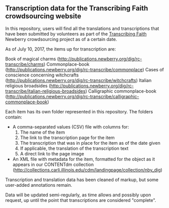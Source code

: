 <h2>Transcription data for the Transcribing Faith crowdsourcing website</h2>

In this repository, users will find all the translations and transcriptions that have been submitted by volunteers as part of the <a href="http://publications.newberry.org/dig/rc-transcribe" target="_blank">Transcribing Faith</a> Newberry crowdsourcing project as of a certain date. 

As of July 10, 2017, the items up for transcription are:

Book of magical charms (http://publications.newberry.org/dig/rc-transcribe/charms)
Commonplace-book (http://publications.newberry.org/dig/rc-transcribe/commonplace)
Cases of conscience concerning witchcrafts (http://publications.newberry.org/dig/rc-transcribe/witchcrafts)
Italian religious broadsides (http://publications.newberry.org/dig/rc-transcribe/italian-religious-broadsides)
Calligraphic commonplace-book (http://publications.newberry.org/dig/rc-transcribe/calligraphic-commonplace-book)

Each item has its own folder represented in this repository. The folders contain: 

- A comma-separated values (CSV) file with columns for: 
  1) The name of the item
  2) The link to the transcription page for the item
  3) The transcription that was in place for the item as of the date given
  4) If applicable, the translation of the transcription text
  5) A direct link to the page image
- An XML file with metadata for the item, formatted for the object as it appears in our CONTENTdm collection (http://collections.carli.illinois.edu/cdm/landingpage/collection/nby_dig)

Transcription and translation data has been cleaned of markup, but some user-added annotations remain.

Data will be updated semi-regularly, as time allows and possibly upon request, up until the point that transcriptions are considered "complete".
